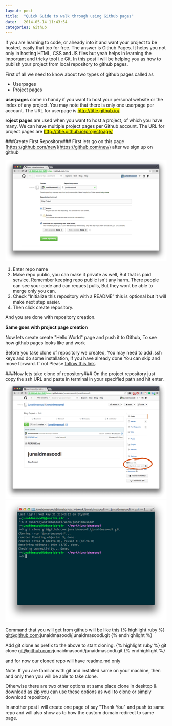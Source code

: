 ```yaml
---
layout: post
title:  "Quick Guide to walk through using Github pages"
date:   2014-05-14 11:43:54
categories: Github
---
```


If you are learning to code, or already into it and want your project to be hosted, easily that too for free. The answer is Github Pages. It helps you not only in hosting HTML, CSS and JS files but yeah helps in learning the important and tricky tool i.e Git. In this post I will be helping you as how to publish your project from local repository to github pages.


First of all we need to know about two types of github pages called as

* Userpages
* Project pages

**userpages** come in handy if you want to host your personal website or the index of any project. You may note that there is only one userpage per account. The URL for userpage is <mark>http://title.github.io/ </mark>

**roject pages** are used when you want to host a project, of which you have many. We can have multiple project pages per Github account. The URL for project pages are <mark>http://title.github.io/projectpage/</mark>

###Create First Repository###
First lets go on this page [https://github.com/new](https://github.com/new) after we sign up on github

![Create First repo](/images/githubpages/create-repo.png "Create First repo")

1. Enter repo name
2. Make repo public, you can make it private as well, But that is paid service. Remember keeping repo public isn't any harm. There people can see your code and can request pulls, But they wont be able to merge only you can.
3. Check “Initialize this repository with a README” this is optional but it will make next step easier.
4. Then click create repository.

And you are done with repository creation.

__Same goes with project page creation__

Now lets create create "Hello World" page and push it to Github, To see how github pages looks like and work

Before you take clone of repository we created, You may need to add .ssh keys and do some installation, If you have already done You can skip and move forward. If not Please [follow this link](https://help.github.com/articles/generating-ssh-keys). 

###Now lets take clone of repository###
On the project repository just copy the ssh URL and paste in terminal in your specified path and hit enter.
![Clone the repo](/images/githubpages/clone.png "Clone your repository")
![Clone the repo](/images/githubpages/cloning.png "Cloning your repository")

Command that you will get from github will be like this
{% highlight ruby %}
git@github.com:junaidmasoodi/junaidmasoodi.git
{% endhighlight %}

Add <highlight>git clone</highlight> as prefix to the above to start cloning.
{% highlight ruby %}
git clone git@github.com:junaidmasoodi/junaidmasoodi.git
{% endhighlight %}

and for now our cloned repo will have readme.md only

<div class="notes"><span>Note:</span> If you are familiar with git and installed same on your machine, then and only then you will be able to take clone.</div>

Otherwise there are two other options at same place <highlight>clone in desktop</highlight> & <highlight>download as zip</highlight> you can use these options as well to clone or simply download repository.

In another post I will create one page of say "Thank You" and push to same repo and will also show as to how the custom domain redirect to same page.
